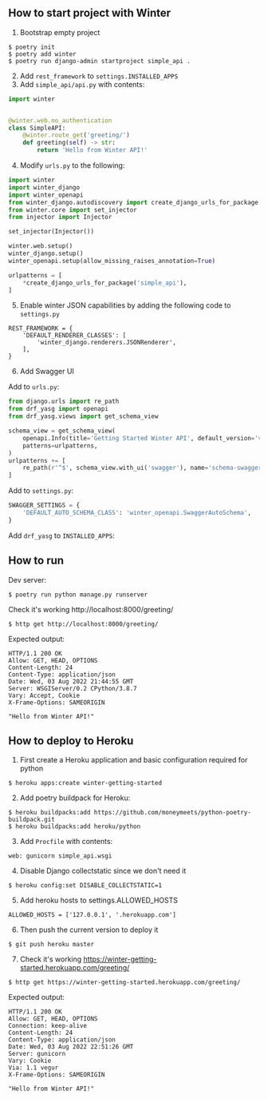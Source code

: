How to start project with Winter
--------------------------------
1. Bootstrap empty project
```shell
$ poetry init
$ poetry add winter
$ poetry run django-admin startproject simple_api .
```

2. Add `rest_framework` to `settings.INSTALLED_APPS`
3. Add `simple_api/api.py` with contents:
```python
import winter


@winter.web.no_authentication
class SimpleAPI:
    @winter.route_get('greeting/')
    def greeting(self) -> str:
        return 'Hello from Winter API!'
```

4. Modify `urls.py` to the following:
```python
import winter
import winter_django
import winter_openapi
from winter_django.autodiscovery import create_django_urls_for_package
from winter.core import set_injector
from injector import Injector

set_injector(Injector())

winter.web.setup()
winter_django.setup()
winter_openapi.setup(allow_missing_raises_annotation=True)

urlpatterns = [
    *create_django_urls_for_package('simple_api'),
]
```

5. Enable winter JSON capabilities by adding the following code to `settings.py`
```
REST_FRAMEWORK = {
    'DEFAULT_RENDERER_CLASSES': [
        'winter_django.renderers.JSONRenderer',
    ],
}
```

6. Add Swagger UI

Add to `urls.py`:
```python
from django.urls import re_path
from drf_yasg import openapi
from drf_yasg.views import get_schema_view

schema_view = get_schema_view(
    openapi.Info(title='Getting Started Winter API', default_version='v1'),
    patterns=urlpatterns,
)
urlpatterns += [
    re_path(r'^$', schema_view.with_ui('swagger'), name='schema-swagger-ui'),
]
```

Add to `settings.py`:
```python
SWAGGER_SETTINGS = {
    'DEFAULT_AUTO_SCHEMA_CLASS': 'winter_openapi.SwaggerAutoSchema',
}
```

Add `drf_yasg` to `INSTALLED_APPS`:

How to run
----------

Dev server:
```shell
$ poetry run python manage.py runserver
```

Check it's working http://localhost:8000/greeting/

```shell
$ http get http://localhost:8000/greeting/
```

Expected output:
```
HTTP/1.1 200 OK
Allow: GET, HEAD, OPTIONS
Content-Length: 24
Content-Type: application/json
Date: Wed, 03 Aug 2022 21:44:55 GMT
Server: WSGIServer/0.2 CPython/3.8.7
Vary: Accept, Cookie
X-Frame-Options: SAMEORIGIN

"Hello from Winter API!"
```

How to deploy to Heroku
-----------------------
1. First create a Heroku application and basic configuration required for python

```shell
$ heroku apps:create winter-getting-started
```

2. Add poetry buildpack for Heroku:
```shell
$ heroku buildpacks:add https://github.com/moneymeets/python-poetry-buildpack.git
$ heroku buildpacks:add heroku/python
```

3. Add `Procfile` with contents:
```
web: gunicorn simple_api.wsgi
```

4. Disable Django collectstatic since we don't need it

```shell
$ heroku config:set DISABLE_COLLECTSTATIC=1
```

5. Add heroku hosts to settings.ALLOWED_HOSTS
```
ALLOWED_HOSTS = ['127.0.0.1', '.herokuapp.com']
```

6. Then push the current version to deploy it

```shell
$ git push heroku master
```

7. Check it's working https://winter-getting-started.herokuapp.com/greeting/
```shell
$ http get https://winter-getting-started.herokuapp.com/greeting/
```

Expected output:
```
HTTP/1.1 200 OK 
Allow: GET, HEAD, OPTIONS
Connection: keep-alive
Content-Length: 24
Content-Type: application/json
Date: Wed, 03 Aug 2022 22:51:26 GMT
Server: gunicorn
Vary: Cookie
Via: 1.1 vegur
X-Frame-Options: SAMEORIGIN

"Hello from Winter API!"
```
